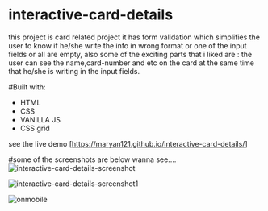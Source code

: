 # interactive-card-details

this project is card related project it has form validation which simplifies the user to know if he/she write the info in wrong format or 
one of the input fields or all are empty,
also some of the exciting parts that i liked are : the user can see the name,card-number and etc on the card at the same time that he/she is
writing in the input fields.

#Built with:
- HTML
- CSS
- VANILLA JS
- CSS grid

see the live demo [https://maryan121.github.io/interactive-card-details/]

#some of the screenshots are below wanna see....
![interactive-card-details-screenshot](https://user-images.githubusercontent.com/88990104/214237351-04971c95-37d2-4488-b7b1-4d97bd579a66.jpg)

![interactive-card-details-screenshot1](https://user-images.githubusercontent.com/88990104/214237403-d19fd026-3333-4854-bbfb-33d24b413a20.jpg)

![onmobile](https://user-images.githubusercontent.com/88990104/214237412-8266d35c-5ea8-470a-8b50-9d3cc547c197.jpg)
